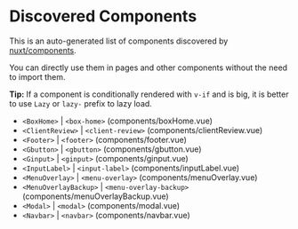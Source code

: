 # Discovered Components

This is an auto-generated list of components discovered by [nuxt/components](https://github.com/nuxt/components).

You can directly use them in pages and other components without the need to import them.

**Tip:** If a component is conditionally rendered with `v-if` and is big, it is better to use `Lazy` or `lazy-` prefix to lazy load.

- `<BoxHome>` | `<box-home>` (components/boxHome.vue)
- `<ClientReview>` | `<client-review>` (components/clientReview.vue)
- `<Footer>` | `<footer>` (components/footer.vue)
- `<Gbutton>` | `<gbutton>` (components/gbutton.vue)
- `<Ginput>` | `<ginput>` (components/ginput.vue)
- `<InputLabel>` | `<input-label>` (components/inputLabel.vue)
- `<MenuOverlay>` | `<menu-overlay>` (components/menuOverlay.vue)
- `<MenuOverlayBackup>` | `<menu-overlay-backup>` (components/menuOverlayBackup.vue)
- `<Modal>` | `<modal>` (components/modal.vue)
- `<Navbar>` | `<navbar>` (components/navbar.vue)
